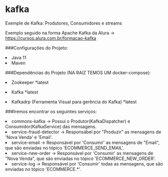 # kafka
Exemple de Kafka: Produtores, Consumidores e streams

Exemplo seguido na forma Apache Kafka da Alura -> https://cursos.alura.com.br/formacao-kafka

###Configurações do Projeto:

<t>
  <li>Java 11</li>  
  <li>Maven</li>  

###Dependências do Projeto (NA RAIZ TEMOS UM docker-compose):

<p><li>Zookeeper *latest</li>  
<p><li>Kafka *latest</li>  
<p><li>Kafkadrp (Ferramenta Visual para gerência do Kafka) *latest</li>  

###Iremos encontrar os seguintes serviços:

<li>commons-kafka -> Possui o Produtor(KafkaDispatcher) e Consumidor(KafkaService) das mensagens.</li>
<li>service-fraud-detector -> Responsábel por "Produzir" as mensagens de 'Nova Venda' e 'Email'.</li>
<li>service-email -> Responsável por 'Consumir' as mensagens de "Email", que são enviadas no tópico 'ECOMMERCE_SEND_EMAIL'.</li>
<li>service-new-order -> Responsável por 'Consumir' as mensagens de "Nova Venda", que são enviadas no tópico 'ECOMMERCE_NEW_ORDER'.</li>
<li>service-log -> Responsável por 'Consumir' todas as mensagens, que são enviadas no tópico 'ECOMMERCE.*'.</li>
